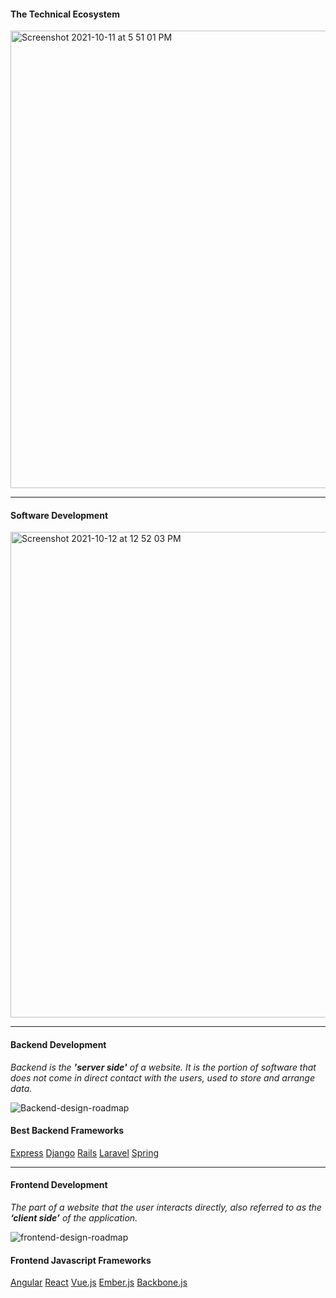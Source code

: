



<h4>The Technical Ecosystem</h4>
 <img width="732" alt="Screenshot 2021-10-11 at 5 51 01 PM" src="https://user-images.githubusercontent.com/88934779/136917561-4af7b36c-6d92-4705-854a-f7be2126144c.png">
 
 <hr>

<h4>Software Development</h4>

<img width="777" alt="Screenshot 2021-10-12 at 12 52 03 PM" src="https://user-images.githubusercontent.com/88934779/136917180-19109441-1560-419b-9197-eb44ffac4301.png">

<hr>

<h4>Backend Development</h4> <i>Backend is the <b>'server side'</b> of a website. It is the portion of software that does not come in direct contact with the users, used to store and arrange data.</i>


![Backend-design-roadmap](https://user-images.githubusercontent.com/88934779/136917412-0a5a5623-e7ad-4c3c-924a-7f421a7b2adf.jpg)

<h4>Best Backend Frameworks</h4>

[Express](https://github.com/expressjs/express)
[Django](https://github.com/django/django)
[Rails](https://github.com/rails/rails)
[Laravel](https://github.com/laravel/laravel)
[Spring](https://github.com/spring-projects/spring-framework)

<hr>

<h4>Frontend Development</h4>
<i>The part of a website that the user interacts directly, also referred to as the <b>‘client side’</b> of the application.</i>

![frontend-design-roadmap](https://user-images.githubusercontent.com/88934779/136917153-cab4adfa-4fdf-4c08-911e-2c6b472dfe54.jpg)

<h4>Frontend Javascript Frameworks</h4>

[Angular](https://github.com/angular)
[React](https://github.com/facebook/react)
[Vue.js](https://github.com/vuejs/vue)
[Ember.js](https://github.com/emberjs)
[Backbone.js](https://github.com/jashkenas/backbone)








